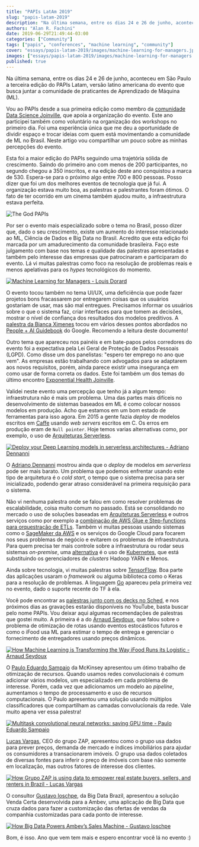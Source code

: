 ```yaml
---
title: "PAPIs LatAm 2019"
slug: "papis-latam-2019"
description: "Na última semana, entre os dias 24 e 26 de junho, aconteceu em São Paulo a terceira edição do PAPIs Latam, versão latino americana do evento que busca juntar a comunidade de praticantes de Aprendizado de Máquina (ML). Vou ao PAPIs desde a sua primeira edição como membro da comunidade Data Science Joinville, que apoia a organização do evento. Este ano participei também como voluntário na organização dos workshops no primeiro dia. Foi uma experiência única que me deu a oportunidade de dividir espaço e trocar ideias com quem está movimentando a comunidade de ML no Brasil. Neste artigo vou compartilhar um pouco sobre as minhas percepções do evento."
authors: "Alan R. Fachini"
date: 2019-06-29T21:49:44-03:00
categories: ["Community"]
tags: ["papis", "conferences", "machine learning", "community"]
cover: "essays/papis-latam-2019/images/machine-learning-for-managers.jpg"
images: ["essays/papis-latam-2019/images/machine-learning-for-managers.jpg"]
published: true
---
```


Na última semana, entre os dias 24 e 26 de junho, aconteceu em São Paulo a terceira edição do PAPIs Latam, versão latino americana do evento que busca juntar a comunidade de praticantes de Aprendizado de Máquina (ML).

Vou ao PAPIs desde a sua primeira edição como membro da [comunidade Data Science Joinville](http://dados.joinville.br), que apoia a organização do evento. Este ano participei também como voluntário na organização dos workshops no primeiro dia. Foi uma experiência única que me deu a oportunidade de dividir espaço e trocar ideias com quem está movimentando a comunidade de ML no Brasil. Neste artigo vou compartilhar um pouco sobre as minhas percepções do evento.

Esta foi a maior edição do PAPIs seguindo uma trajetória sólida de crescimento. Saindo do primeiro ano com menos de 200 participantes, no segundo chegou a 350 inscritos, e na edição deste ano conquistou a marca de 530. Espera-se para o próximo algo entre 700 e 800 pessoas. Posso dizer que foi um dos melhores eventos de tecnologia que já fui. A organização estava muito boa, as palestras e palestrantes foram ótimos. O fato de ter ocorrido em um cinema também ajudou muito, a infraestrutura estava perfeita.

![The God PAPIs](./images/the-god-papis.jpg)

Por ser o evento mais especializado sobre o tema no Brasil, posso dizer que, dado o seu crescimento, existe um aumento do interesse relacionado ao ML, Ciência de Dados e Big Data no Brasil. Acredito que esta edição foi marcada por um amadurecimento da comunidade brasileira. Faço este julgamento com base nos temas e qualidade das palestras apresentadas e também pelo interesse das empresas que patrocinaram e participaram do evento. Lá vi muitas palestras como foco na resolução de problemas reais e menos apelativas para os _hypes_ tecnológicos do momento.

[![Machine Learning for Managers - Louis Dorard](./images/machine-learning-for-managers.jpg)](https://twitter.com/alfakini/status/1143130750956593152)

O evento tocou também no tema UI/UX, uma deficiência que pode fazer projetos bons fracassarem por entregarem coisas que os usuários gostariam de usar, mas são mal entregues. Precisamos informar os usuários sobre o que o sistema faz, criar interfaces para que tomem as decisões, mostrar o nível de confiança dos resultados dos modelos preditivos. A [palestra da Bianca Ximenes](https://papislatam2019.sched.com/event/OPVF/ai-informs-humans-choose-or-do-they) tocou em vários desses pontos abordados no [People + AI Guidebook](https://pair.withgoogle.com/) do Google. Recomendo a leitura deste documento!

Outro tema que apareceu nos painéis e em bate-papos pelos corredores do evento foi a expectativa pela Lei Geral de Proteção de Dados Pessoais (LGPD). Como disse um dos panelistas: "espero ter emprego no ano que vem". As empresas estão trabalhando com advogados para se adaptarem aos novos requisitos, porém, ainda parece existir uma insegurança em como usar de forma correta os dados. Este foi também um dos temas do último encontro [Exponential Health Joinville](https://www.meetup.com/pt-BR/Exponential-Health-Joinville).

Validei neste evento uma percepção que tenho já a algum tempo: infraestrutura não é mais um problema. Uma das partes mais difíceis no desenvolvimento de sistemas baseados em ML é como colocar nossos modelos em produção. Acho que estamos em um bom estado de ferramentas para isso agora. Em 2015 a gente fazia _deploy_ de modelos escritos em [Caffe](https://caffe.berkeleyvision.org) usando _web servers_ escritos em C. Os erros em produção eram de `Null pointer`. Hoje temos varias alternativas como, por exemplo, o uso de [Arquiteturas Serverless](https://papislatam2019.sched.com/event/OPUi/deploy-your-deep-learning-models-in-serverless-architectures).

[![Deploy your Deep Learning models in serverless architectures - Adriano Dennanni](./images/deploy-dl-models-in-serverless-archtectures.jpg)](https://papislatam2019.sched.com/event/OPUi/deploy-your-deep-learning-models-in-serverless-architectures)

O [Adriano Dennanni](https://twitter.com/louisdorard/status/1143538213908353024) mostrou ainda que o _deploy_ de modelos em _serverless_ pode ser mais barato. Um problema que podemos enfrentar usando este tipo de arquitetura é o _cold start_, o tempo que o sistema precisa para ser inicializado, podendo gerar atraso considerável na primeira requisição para o sistema.

Não vi nenhuma palestra onde se falou em como resolver problemas de escalabilidade, coisa muito comum no passado. Está se consolidando no mercado o uso de soluções baseadas em [Arquiteturas Serverless](https://papislatam2019.sched.com/event/OPUi/deploy-your-deep-learning-models-in-serverless-architectures) e outros serviços como por exemplo a [combinação de AWS Glue e Step-functions para orquestração de ETLs](https://papislatam2019.sched.com/event/OPVO/etl-orchestration-with-aws-glue-and-aws-step-functions). Também vi muitas pessoas usando sistemas como o [SageMaker da AWS](https://papislatam2019.sched.com/event/OPVg/machine-learning-on-aws-with-sagemaker-training-workshop) e os serviços do Google Cloud para focarem nos seus problemas de negócio e evitarem os problemas de infraestrutura. Para quem precisa ter mais controle sobre a infraestrutura ou rodar seus sistemas _on-premise_, uma [alternativa](https://papislatam2019.sched.com/event/OPUl/k8s-workqueue-simplified-kubernetes-ml-batch-jobs) é o uso de [Kubernetes](https://papislatam2019.sched.com/event/OV1M/training-and-deploying-ml-models-with-kubeflow-and-tensorflow-extended-tfx-sponsored-by-cit), que está substituindo os gerenciadores de _clusters_ Hadoop YARN e Menos.

Ainda sobre tecnologia, vi muitas palestras sobre [TensorFlow](https://papislatam2019.sched.com/event/OVIX/everything-you-need-to-know-about-tensorflow-20-sponsored-by-daitan). Boa parte das aplicações usaram o _framework_ ou alguma biblioteca como o Keras para a resolução de problemas. A linguagem [Go](https://papislatam2019.sched.com/event/OPUf/tensorflow-image-inferencing-an-adventure-in-python-and-go) apareceu pela primeira vez no evento, dado o suporte recente do TF à ela.

Você pode encontrar as [palestras junto com os decks no Sched](https://papislatam2019.sched.com/), e nos próximos dias as gravações estarão disponíveis no YouTube, basta buscar pelo nome PAPIs. Vou deixar aqui algumas recomendações de palestras que gostei muito. A primeira é a do [Arnaud Seydoux](https://papislatam2019.sched.com/event/Qvjz/how-machine-learning-is-transforming-the-way-ifood-runs-its-logistic-sponsored-by-movile), que falou sobre o problema de otimização de rotas usando eventos estocásticos futuros e como o iFood usa ML para estimar o tempo de entrega e gerenciar o fornecimento de entregadores usando preços dinâmicos.

[![How Machine Learning is Transforming the Way iFood Runs its Logistic -  Arnaud Seydoux](./images/ifood.jpg)](https://papislatam2019.sched.com/event/Qvjz/how-machine-learning-is-transforming-the-way-ifood-runs-its-logistic-sponsored-by-movile)

O [Paulo Eduardo Sampaio](https://papislatam2019.sched.com/event/OPVC/multitask-convolutional-neural-networks-saving-gpu-time) da McKinsey apresentou um ótimo trabalho de otimização de recursos. Quando usamos redes convolucionais é comum adicionar vários modelos, um especializado em cada problema de interesse. Porém, cada vez que adicionamos um modelo ao _pipeline_, aumentamos o tempo de processamento e uso de recursos computacionais. O Paulo apresentou uma solução usando múltiplos classificadores que compartilham as camadas convolucionais da rede. Vale muito apena ver essa palestra!

[![Multitask convolutional neural networks: saving GPU time - Paulo Eduardo Sampaio](./images/multi-task-classification.jpg)](https://papislatam2019.sched.com/event/OPVC/multitask-convolutional-neural-networks-saving-gpu-time)

[Lucas Vargas](https://papislatam2019.sched.com/event/R83R/how-grupo-zap-is-using-data-to-empower-real-estate-buyers-sellers-and-renters-in-brazil-sponsored-by-grupo-zap), CEO do grupo ZAP, apresentou como o grupo usa dados para prever preços, demanda de mercado e índices imobiliários para ajudar os consumidores a transacionarem imóveis. O grupo usa dados coletados de diversas fontes para inferir o preço de imóveis com base não somente em localização, mas outros fatores de interesse dos clientes.

[![How Grupo ZAP is using data to empower real estate buyers, sellers, and renters in Brazil - Lucas Vargas](./images/zap.jpg)](https://papislatam2019.sched.com/event/R83R/how-grupo-zap-is-using-data-to-empower-real-estate-buyers-sellers-and-renters-in-brazil-sponsored-by-grupo-zap)

O consultor [Gustavo Ioschpe](https://papislatam2019.sched.com/event/QPs2/how-big-data-powers-ambevs-sales-machine-sponsored-by-big-data), da Big Data Brazil, apresentou a solução Venda Certa desenvolvida para a Ambev, uma aplicação de Big Data que cruza dados para fazer a customização das ofertas de vendas da companhia customizadas para cada ponto de interesse.

[![How Big Data Powers Ambev’s Sales Machine - Gustavo Ioschpe](./images/ambev.jpg)](https://papislatam2019.sched.com/event/QPs2/how-big-data-powers-ambevs-sales-machine-sponsored-by-big-data)

Bom, é isso. Ano que vem tem mais e espero encontrar você lá no evento :)
